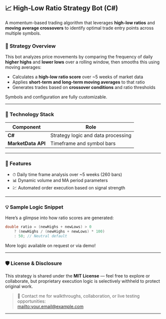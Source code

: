 ## 📈 High-Low Ratio Strategy Bot (C#)

A momentum-based trading algorithm that leverages **high-low ratios** and **moving average crossovers** to identify optimal trade entry points across multiple symbols.

### 🚦 Strategy Overview
This bot analyzes price movements by comparing the frequency of daily **higher highs** and **lower lows** over a rolling window, then smooths this using moving averages:

- Calculates a **high-low ratio score** over ~5 weeks of market data  
- Applies **short-term and long-term moving averages** to that ratio  
- Generates trades based on **crossover conditions** and ratio thresholds  

Symbols and configuration are fully customizable.

---

### 🧩 Technology Stack

| Component       | Role                                 |
|----------------|--------------------------------------|
| **C#**          | Strategy logic and data processing   |
| **MarketData API** | Timeframe and symbol bars        |

---

### 🚀 Features

- ⏱ Daily time frame analysis over ~5 weeks (260 bars)  
- 📊 Dynamic volume and MA period parameters  
- 💹 Automated order execution based on signal strength

---

### 💡 Sample Logic Snippet

Here’s a glimpse into how ratio scores are generated:

```csharp
double ratio = (newHighs + newLows) > 0 
    ? (newHighs / (newHighs + newLows) * 100) 
    : 50; // Neutral default
```

More logic available on request or via demo!

---

### 🛡️ License & Disclosure

This strategy is shared under the **MIT License** — feel free to explore or collaborate, but proprietary execution logic is selectively withheld to protect original work.

> 📧 Contact me for walkthroughs, collaboration, or live testing opportunities:  
[mailto:your.email@example.com](mailto:judeekene@gmail.com)

---
